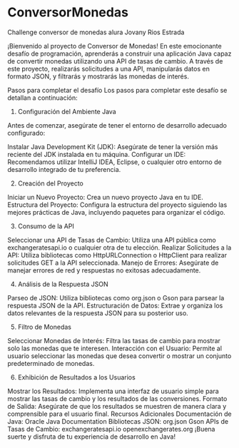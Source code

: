# ConversorMonedas
Challenge conversor de monedas alura Jovany Rios Estrada


¡Bienvenido al proyecto de Conversor de Monedas! En este emocionante desafío de programación, aprenderás a construir una aplicación Java capaz de convertir monedas utilizando una API de tasas de cambio. A través de este proyecto, realizarás solicitudes a una API, manipularás datos en formato JSON, y filtrarás y mostrarás las monedas de interés.

Pasos para completar el desafío
Los pasos para completar este desafío se detallan a continuación:

1. Configuración del Ambiente Java

   
Antes de comenzar, asegúrate de tener el entorno de desarrollo adecuado configurado:

Instalar Java Development Kit (JDK): Asegúrate de tener la versión más reciente del JDK instalada en tu máquina.
Configurar un IDE: Recomendamos utilizar IntelliJ IDEA, Eclipse, o cualquier otro entorno de desarrollo integrado de tu preferencia.


2. Creación del Proyecto

Iniciar un Nuevo Proyecto: Crea un nuevo proyecto Java en tu IDE.
Estructura del Proyecto: Configura la estructura del proyecto siguiendo las mejores prácticas de Java, incluyendo paquetes para organizar el código.


3. Consumo de la API


Seleccionar una API de Tasas de Cambio: Utiliza una API pública como exchangeratesapi.io o cualquier otra de tu elección.
Realizar Solicitudes a la API: Utiliza bibliotecas como HttpURLConnection o HttpClient para realizar solicitudes GET a la API seleccionada.
Manejo de Errores: Asegúrate de manejar errores de red y respuestas no exitosas adecuadamente.


4. Análisis de la Respuesta JSON


Parseo de JSON: Utiliza bibliotecas como org.json o Gson para parsear la respuesta JSON de la API.
Estructuración de Datos: Extrae y organiza los datos relevantes de la respuesta JSON para su posterior uso.


5. Filtro de Monedas


Seleccionar Monedas de Interés: Filtra las tasas de cambio para mostrar solo las monedas que te interesen.
Interacción con el Usuario: Permite al usuario seleccionar las monedas que desea convertir o mostrar un conjunto predeterminado de monedas.


6. Exhibición de Resultados a los Usuarios


Mostrar los Resultados: Implementa una interfaz de usuario simple para mostrar las tasas de cambio y los resultados de las conversiones.
Formato de Salida: Asegúrate de que los resultados se muestren de manera clara y comprensible para el usuario final.
Recursos Adicionales
Documentación de Java: Oracle Java Documentation
Bibliotecas JSON:
org.json
Gson
APIs de Tasas de Cambio:
exchangeratesapi.io
openexchangerates.org
¡Buena suerte y disfruta de tu experiencia de desarrollo en Java!
